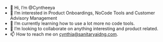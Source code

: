 - 👋 Hi, I’m @Cyntheeya
- 👀 I’m interested in Product Onboardings, NoCode Tools and Customer Advisory Management 
- 🌱 I’m currently learning how to use a lot more no code tools.
- 💞️ I’m looking to collaborate on anything interesting and product related. 
- 📫 How to reach me on cynthia@sanitaryaidng.com. 

<!---
Cyntheeya/Cyntheeya is a ✨ special ✨ repository because its `README.md` (this file) appears on your GitHub profile.
You can click the Preview link to take a look at your changes.
--->
